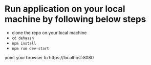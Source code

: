 # Run application on your local machine by following below steps
- clone the repo on your local machine
- `cd dehassn`
- `npm install`
- `npm run dev-start`

point your browser to https://localhost:8080
